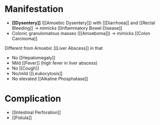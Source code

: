 # Manifestation
- **[[Dysentery]]** ([[Amoebic Dysentery]]) with [[Diarrhoea]] and [[Rectal Bleeding]] -> mimicks [[Inflammatory Bowel Disease]]
- Colonic granulomatous masses ([[Amoeboma]]) -> mimicks [[Colon Carcinoma]]

Different from Amoebic [[Liver Abscess]] in that
- No [[Hepatomegaly]]
- Mild [[Fever]] (high fever in liver abscess)
- No [[Cough]]
- No/mild [[Leukocytosis]]
- No elevated [[Alkaline Phosphatase]]

# Complication
- [[Intestinal Perforation]]
- [[Fistula]]
